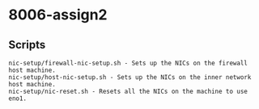 # 8006-assign2

## Scripts
    nic-setup/firewall-nic-setup.sh - Sets up the NICs on the firewall host machine.
    nic-setup/host-nic-setup.sh - Sets up the NICs on the inner network host machine.
    nic-setup/nic-reset.sh - Resets all the NICs on the machine to use eno1.
